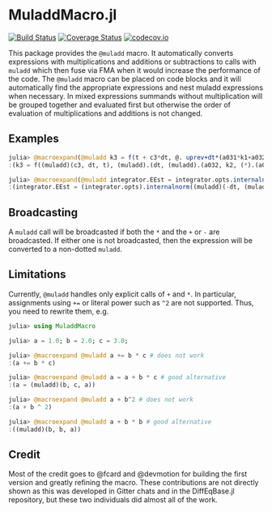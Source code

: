 # MuladdMacro.jl

[![Build Status](https://github.com/SciML/MuladdMacro.jl/workflows/CI/badge.svg)](https://github.com/SciML/MuladdMacro.jl/actions?query=workflow%3ACI)
[![Coverage Status](https://coveralls.io/repos/github/JuliaDiffEq/MuladdMacro.jl/badge.svg?branch=master)](https://coveralls.io/github/JuliaDiffEq/MuladdMacro.jl?branch=master)
[![codecov.io](http://codecov.io/github/JuliaDiffEq/MuladdMacro.jl/coverage.svg?branch=master)](http://codecov.io/github/JuliaDiffEq/MuladdMacro.jl?branch=master)

This package provides the `@muladd` macro. It automatically converts expressions
with multiplications and additions or subtractions to calls with `muladd` which then fuse via
FMA when it would increase the performance of the code. The `@muladd` macro
can be placed on code blocks and it will automatically find the appropriate
expressions and nest muladd expressions when necessary. In mixed expressions summands without multiplication 
will be grouped together and evaluated first but otherwise the order of evaluation of multiplications and additions is not changed.

## Examples

```julia
julia> @macroexpand(@muladd k3 = f(t + c3*dt, @. uprev+dt*(a031*k1+a032*k2)))
:(k3 = f((muladd)(c3, dt, t), (muladd).(dt, (muladd).(a032, k2, (*).(a031, k1)), uprev)))

julia> @macroexpand(@muladd integrator.EEst = integrator.opts.internalnorm((update - dt*(bhat1*k1 + bhat4*k4 + bhat5*k5 + bhat6*k6 + bhat7*k7 + bhat10*k10))./ @. (integrator.opts.abstol+max(abs(uprev),abs(u))*integrator.opts.reltol)))
:(integrator.EEst = (integrator.opts).internalnorm((muladd)(-dt, (muladd)(bhat10, k10, (muladd)(bhat7, k7, (muladd)(bhat6, k6, (muladd)(bhat5, k5, (muladd)(bhat4, k4, bhat1 * k1))))), update) ./ (muladd).(max.(abs.(uprev), abs.(u)), (integrator.opts).reltol, (integrator.opts).abstol)))
```

## Broadcasting

A `muladd` call will be broadcasted if both the `*` and the `+` or `-` are broadcasted.
If either one is not broadcasted, then the expression will be converted to a
non-dotted `muladd`.

## Limitations

Currently, `@muladd` handles only explicit calls of `+` and `*`. In particular, assignments
using `+=` or literal power such as `^2` are not supported. Thus, you need to rewrite them, e.g.
```julia
julia> using MuladdMacro

julia> a = 1.0; b = 2.0; c = 3.0;

julia> @macroexpand @muladd a += b * c # does not work
:(a += b * c)

julia> @macroexpand @muladd a = a + b * c # good alternative
:(a = (muladd)(b, c, a))

julia> @macroexpand @muladd a + b^2 # does not work
:(a + b ^ 2)

julia> @macroexpand @muladd a + b * b # good alternative
:((muladd)(b, b, a))
```

## Credit

Most of the credit goes to @fcard and @devmotion for building the first version
and greatly refining the macro. These contributions are not directly shown as
this was developed in Gitter chats and in the DiffEqBase.jl repository, but
these two individuals did almost all of the work.
